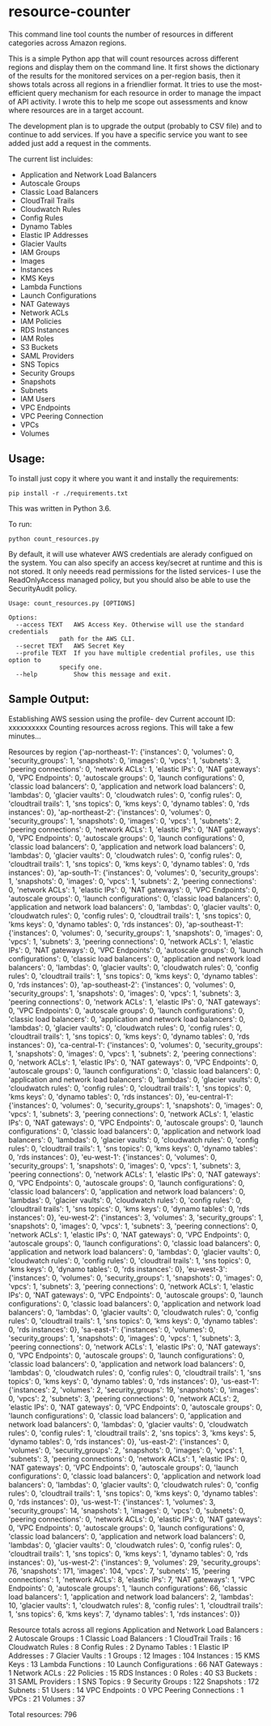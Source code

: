 # resource-counter
This command line tool counts the number of resources in different categories across Amazon regions.

This is a simple Python app that will count resources across different regions and display them on the command line. It first shows the dictionary of the results for the monitored services on a per-region basis, then it shows totals across all regions in a friendlier format. It tries to use the most-efficient query mechanism for each resource in order to manage the impact of API activity. I wrote this to help me scope out assessments and know where resources are in a target account.

The development plan is to upgrade the output (probably to CSV file) and to continue to add services. If you have a specific service you want to see added just add a request in the comments.

The current list incluides:

* Application and Network Load Balancers
* Autoscale Groups
* Classic Load Balancers
* CloudTrail Trails
* Cloudwatch Rules
* Config Rules
* Dynamo Tables
* Elastic IP Addresses
* Glacier Vaults
* IAM Groups
* Images
* Instances
* KMS Keys
* Lambda Functions
* Launch Configurations
* NAT Gateways
* Network ACLs
* IAM Policies
* RDS Instances
* IAM Roles
* S3 Buckets
* SAML Providers
* SNS Topics
* Security Groups
* Snapshots 
* Subnets
* IAM Users
* VPC Endpoints
* VPC Peering Connection
* VPCs
* Volumes

## Usage:

To install just copy it where you want it and instally the requirements:

	pip install -r ./requirements.txt

This was written in Python 3.6.

To run:

	python count_resources.py 

By default, it will use whatever AWS credentials are alerady configued on the system. You can also specify an access key/secret at runtime and this is not stored. It only neeeds read permissions for the listed services- I use the ReadOnlyAccess managed policy, but you should also be able to use the SecurityAudit policy.

	Usage: count_resources.py [OPTIONS]

	Options:
	  --access TEXT   AWS Access Key. Otherwise will use the standard credentials
                  path for the AWS CLI.
	  --secret TEXT   AWS Secret Key
	  --profile TEXT  If you have multiple credential profiles, use this option to
                  specify one.
	  --help          Show this message and exit.

## Sample Output:

Establishing AWS session using the profile- dev
Current account ID: xxxxxxxxxx
Counting resources across regions. This will take a few minutes...
 
Resources by region
{'ap-northeast-1': {'instances': 0, 'volumes': 0, 'security_groups': 1, 'snapshots': 0, 'images': 0, 'vpcs': 1, 'subnets': 3, 'peering connections': 0, 'network ACLs': 1, 'elastic IPs': 0, 'NAT gateways': 0, 'VPC Endpoints': 0, 'autoscale groups': 0, 'launch configurations': 0, 'classic load balancers': 0, 'application and network load balancers': 0, 'lambdas': 0, 'glacier vaults': 0, 'cloudwatch rules': 0, 'config rules': 0, 'cloudtrail trails': 1, 'sns topics': 0, 'kms keys': 0, 'dynamo tables': 0, 'rds instances': 0}, 'ap-northeast-2': {'instances': 0, 'volumes': 0, 'security_groups': 1, 'snapshots': 0, 'images': 0, 'vpcs': 1, 'subnets': 2, 'peering connections': 0, 'network ACLs': 1, 'elastic IPs': 0, 'NAT gateways': 0, 'VPC Endpoints': 0, 'autoscale groups': 0, 'launch configurations': 0, 'classic load balancers': 0, 'application and network load balancers': 0, 'lambdas': 0, 'glacier vaults': 0, 'cloudwatch rules': 0, 'config rules': 0, 'cloudtrail trails': 1, 'sns topics': 0, 'kms keys': 0, 'dynamo tables': 0, 'rds instances': 0}, 'ap-south-1': {'instances': 0, 'volumes': 0, 'security_groups': 1, 'snapshots': 0, 'images': 0, 'vpcs': 1, 'subnets': 2, 'peering connections': 0, 'network ACLs': 1, 'elastic IPs': 0, 'NAT gateways': 0, 'VPC Endpoints': 0, 'autoscale groups': 0, 'launch configurations': 0, 'classic load balancers': 0, 'application and network load balancers': 0, 'lambdas': 0, 'glacier vaults': 0, 'cloudwatch rules': 0, 'config rules': 0, 'cloudtrail trails': 1, 'sns topics': 0, 'kms keys': 0, 'dynamo tables': 0, 'rds instances': 0}, 'ap-southeast-1': {'instances': 0, 'volumes': 0, 'security_groups': 1, 'snapshots': 0, 'images': 0, 'vpcs': 1, 'subnets': 3, 'peering connections': 0, 'network ACLs': 1, 'elastic IPs': 0, 'NAT gateways': 0, 'VPC Endpoints': 0, 'autoscale groups': 0, 'launch configurations': 0, 'classic load balancers': 0, 'application and network load balancers': 0, 'lambdas': 0, 'glacier vaults': 0, 'cloudwatch rules': 0, 'config rules': 0, 'cloudtrail trails': 1, 'sns topics': 0, 'kms keys': 0, 'dynamo tables': 0, 'rds instances': 0}, 'ap-southeast-2': {'instances': 0, 'volumes': 0, 'security_groups': 1, 'snapshots': 0, 'images': 0, 'vpcs': 1, 'subnets': 3, 'peering connections': 0, 'network ACLs': 1, 'elastic IPs': 0, 'NAT gateways': 0, 'VPC Endpoints': 0, 'autoscale groups': 0, 'launch configurations': 0, 'classic load balancers': 0, 'application and network load balancers': 0, 'lambdas': 0, 'glacier vaults': 0, 'cloudwatch rules': 0, 'config rules': 0, 'cloudtrail trails': 1, 'sns topics': 0, 'kms keys': 0, 'dynamo tables': 0, 'rds instances': 0}, 'ca-central-1': {'instances': 0, 'volumes': 0, 'security_groups': 1, 'snapshots': 0, 'images': 0, 'vpcs': 1, 'subnets': 2, 'peering connections': 0, 'network ACLs': 1, 'elastic IPs': 0, 'NAT gateways': 0, 'VPC Endpoints': 0, 'autoscale groups': 0, 'launch configurations': 0, 'classic load balancers': 0, 'application and network load balancers': 0, 'lambdas': 0, 'glacier vaults': 0, 'cloudwatch rules': 0, 'config rules': 0, 'cloudtrail trails': 1, 'sns topics': 0, 'kms keys': 0, 'dynamo tables': 0, 'rds instances': 0}, 'eu-central-1': {'instances': 0, 'volumes': 0, 'security_groups': 1, 'snapshots': 0, 'images': 0, 'vpcs': 1, 'subnets': 3, 'peering connections': 0, 'network ACLs': 1, 'elastic IPs': 0, 'NAT gateways': 0, 'VPC Endpoints': 0, 'autoscale groups': 0, 'launch configurations': 0, 'classic load balancers': 0, 'application and network load balancers': 0, 'lambdas': 0, 'glacier vaults': 0, 'cloudwatch rules': 0, 'config rules': 0, 'cloudtrail trails': 1, 'sns topics': 0, 'kms keys': 0, 'dynamo tables': 0, 'rds instances': 0}, 'eu-west-1': {'instances': 0, 'volumes': 0, 'security_groups': 1, 'snapshots': 0, 'images': 0, 'vpcs': 1, 'subnets': 3, 'peering connections': 0, 'network ACLs': 1, 'elastic IPs': 0, 'NAT gateways': 0, 'VPC Endpoints': 0, 'autoscale groups': 0, 'launch configurations': 0, 'classic load balancers': 0, 'application and network load balancers': 0, 'lambdas': 0, 'glacier vaults': 0, 'cloudwatch rules': 0, 'config rules': 0, 'cloudtrail trails': 1, 'sns topics': 0, 'kms keys': 0, 'dynamo tables': 0, 'rds instances': 0}, 'eu-west-2': {'instances': 3, 'volumes': 3, 'security_groups': 1, 'snapshots': 0, 'images': 0, 'vpcs': 1, 'subnets': 3, 'peering connections': 0, 'network ACLs': 1, 'elastic IPs': 0, 'NAT gateways': 0, 'VPC Endpoints': 0, 'autoscale groups': 0, 'launch configurations': 0, 'classic load balancers': 0, 'application and network load balancers': 0, 'lambdas': 0, 'glacier vaults': 0, 'cloudwatch rules': 0, 'config rules': 0, 'cloudtrail trails': 1, 'sns topics': 0, 'kms keys': 0, 'dynamo tables': 0, 'rds instances': 0}, 'eu-west-3': {'instances': 0, 'volumes': 0, 'security_groups': 1, 'snapshots': 0, 'images': 0, 'vpcs': 1, 'subnets': 3, 'peering connections': 0, 'network ACLs': 1, 'elastic IPs': 0, 'NAT gateways': 0, 'VPC Endpoints': 0, 'autoscale groups': 0, 'launch configurations': 0, 'classic load balancers': 0, 'application and network load balancers': 0, 'lambdas': 0, 'glacier vaults': 0, 'cloudwatch rules': 0, 'config rules': 0, 'cloudtrail trails': 1, 'sns topics': 0, 'kms keys': 0, 'dynamo tables': 0, 'rds instances': 0}, 'sa-east-1': {'instances': 0, 'volumes': 0, 'security_groups': 1, 'snapshots': 0, 'images': 0, 'vpcs': 1, 'subnets': 3, 'peering connections': 0, 'network ACLs': 1, 'elastic IPs': 0, 'NAT gateways': 0, 'VPC Endpoints': 0, 'autoscale groups': 0, 'launch configurations': 0, 'classic load balancers': 0, 'application and network load balancers': 0, 'lambdas': 0, 'cloudwatch rules': 0, 'config rules': 0, 'cloudtrail trails': 1, 'sns topics': 0, 'kms keys': 0, 'dynamo tables': 0, 'rds instances': 0}, 'us-east-1': {'instances': 2, 'volumes': 2, 'security_groups': 19, 'snapshots': 0, 'images': 0, 'vpcs': 2, 'subnets': 3, 'peering connections': 0, 'network ACLs': 2, 'elastic IPs': 0, 'NAT gateways': 0, 'VPC Endpoints': 0, 'autoscale groups': 0, 'launch configurations': 0, 'classic load balancers': 0, 'application and network load balancers': 0, 'lambdas': 0, 'glacier vaults': 0, 'cloudwatch rules': 0, 'config rules': 1, 'cloudtrail trails': 2, 'sns topics': 3, 'kms keys': 5, 'dynamo tables': 0, 'rds instances': 0}, 'us-east-2': {'instances': 0, 'volumes': 0, 'security_groups': 2, 'snapshots': 0, 'images': 0, 'vpcs': 1, 'subnets': 3, 'peering connections': 0, 'network ACLs': 1, 'elastic IPs': 0, 'NAT gateways': 0, 'VPC Endpoints': 0, 'autoscale groups': 0, 'launch configurations': 0, 'classic load balancers': 0, 'application and network load balancers': 0, 'lambdas': 0, 'glacier vaults': 0, 'cloudwatch rules': 0, 'config rules': 0, 'cloudtrail trails': 1, 'sns topics': 0, 'kms keys': 0, 'dynamo tables': 0, 'rds instances': 0}, 'us-west-1': {'instances': 1, 'volumes': 3, 'security_groups': 14, 'snapshots': 1, 'images': 0, 'vpcs': 0, 'subnets': 0, 'peering connections': 0, 'network ACLs': 0, 'elastic IPs': 0, 'NAT gateways': 0, 'VPC Endpoints': 0, 'autoscale groups': 0, 'launch configurations': 0, 'classic load balancers': 0, 'application and network load balancers': 0, 'lambdas': 0, 'glacier vaults': 0, 'cloudwatch rules': 0, 'config rules': 0, 'cloudtrail trails': 1, 'sns topics': 0, 'kms keys': 1, 'dynamo tables': 0, 'rds instances': 0}, 'us-west-2': {'instances': 9, 'volumes': 29, 'security_groups': 76, 'snapshots': 171, 'images': 104, 'vpcs': 7, 'subnets': 15, 'peering connections': 1, 'network ACLs': 8, 'elastic IPs': 7, 'NAT gateways': 1, 'VPC Endpoints': 0, 'autoscale groups': 1, 'launch configurations': 66, 'classic load balancers': 1, 'application and network load balancers': 2, 'lambdas': 10, 'glacier vaults': 1, 'cloudwatch rules': 8, 'config rules': 1, 'cloudtrail trails': 1, 'sns topics': 6, 'kms keys': 7, 'dynamo tables': 1, 'rds instances': 0}}
 
Resource totals across all regions
Application and Network Load Balancers : 2
Autoscale Groups : 1
Classic Load Balancers : 1
CloudTrail Trails : 16
Cloudwatch Rules : 8
Config Rules : 2
Dynamo Tables : 1
Elastic IP Addresses : 7
Glacier Vaults : 1
Groups : 12
Images : 104
Instances : 15
KMS Keys : 13
Lambda Functions : 10
Launch Configurations : 66
NAT Gateways : 1
Network ACLs : 22
Policies : 15
RDS Instances : 0
Roles : 40
S3 Buckets : 31
SAML Providers : 1
SNS Topics : 9
Security Groups : 122
Snapshots : 172
Subnets : 51
Users : 14
VPC Endpoints : 0
VPC Peering Connections : 1
VPCs : 21
Volumes : 37

Total resources: 796

